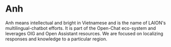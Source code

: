 # Anh 

Anh means intellectual and bright in Vietnamese and is the name of LAION's multilingual-chatbot efforts. It is part of the Open-Chat eco-system and leverages OIG and Open Assistant resources. We are focused on localizing responses and knowledge to a particular region.
